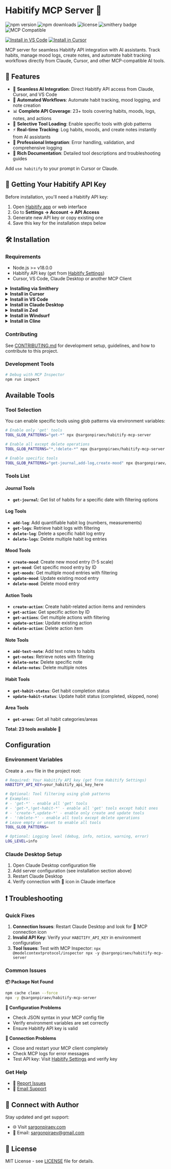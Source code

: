 # Habitify MCP Server 🔧

![npm version](https://img.shields.io/npm/v/@sargonpiraev/habitify-mcp-server)
![npm downloads](https://img.shields.io/npm/dw/@sargonpiraev/habitify-mcp-server)
![license](https://img.shields.io/github/license/sargonpiraev/habitify-mcp-server)
![smithery badge](https://smithery.ai/badge/@sargonpiraev/habitify-mcp-server)
![MCP Compatible](https://img.shields.io/badge/MCP-Compatible-blue)

[![Install in VS Code](https://img.shields.io/badge/VS_Code-Install_MCP-0098FF)](vscode:mcp/install?%7B%22name%22%3A%22habitify-mcp-server%22%2C%22command%22%3A%22npx%22%2C%22args%22%3A%5B%22-y%22%2C%22@sargonpiraev/habitify-mcp-server%22%5D%7D)
[![Install in Cursor](https://cursor.com/deeplink/mcp-install-dark.svg)](https://cursor.com/install-mcp?config)

MCP server for seamless Habitify API integration with AI assistants. Track habits, manage mood logs, create notes, and automate habit tracking workflows directly from Claude, Cursor, and other MCP-compatible AI tools.

## 🚀 Features

- 🔌 **Seamless AI Integration**: Direct Habitify API access from Claude, Cursor, and VS Code
- 🤖 **Automated Workflows**: Automate habit tracking, mood logging, and note creation
- 📊 **Complete API Coverage**: 23+ tools covering habits, moods, logs, notes, and actions
- 🎯 **Selective Tool Loading**: Enable specific tools with glob patterns
- ⚡ **Real-time Tracking**: Log habits, moods, and create notes instantly from AI assistants
- 🔧 **Professional Integration**: Error handling, validation, and comprehensive logging
- 📝 **Rich Documentation**: Detailed tool descriptions and troubleshooting guides

Add `use habitify` to your prompt in Cursor or Claude.

## 🔑 Getting Your Habitify API Key

Before installation, you'll need a Habitify API key:

1. Open [Habitify app](https://habitify.me) or web interface
2. Go to **Settings → Account → API Access**
3. Generate new API key or copy existing one
4. Save this key for the installation steps below

## 🛠️ Installation

### Requirements

- Node.js >= v18.0.0
- Habitify API key (get from [Habitify Settings](https://habitify.me))
- Cursor, VS Code, Claude Desktop or another MCP Client

<details>
<summary><b>Installing via Smithery</b></summary>

To install Habitify MCP Server for any client automatically via [Smithery](https://smithery.ai):

```bash
npx -y @smithery/cli@latest install @sargonpiraev/habitify-mcp-server --client <CLIENT_NAME>
```

</details>

<details>
<summary><b>Install in Cursor</b></summary>

#### Cursor One-Click Installation

[![Install MCP Server](https://cursor.com/deeplink/mcp-install-dark.svg)](https://cursor.com/install-mcp?name=habitify-mcp-server&config=eyJjb21tYW5kIjoibnB4IC15IEBzYXJnb25waXJhZXYvaGFiaXRpZnktbWNwLXNlcnZlciJ9)

#### Manual Configuration

Add to your Cursor `~/.cursor/mcp.json` file:

```json
{
  "mcpServers": {
    "habitify-mcp-server": {
      "command": "npx",
      "args": ["-y", "@sargonpiraev/habitify-mcp-server"],
      "env": {
        "HABITIFY_API_KEY": "your-habitify-api-key"
      }
    }
  }
}
```

</details>

<details>
<summary><b>Install in VS Code</b></summary>

[![Install in VS Code](https://img.shields.io/badge/VS_Code-Install_MCP-0098FF)](vscode:mcp/install?%7B%22name%22%3A%22habitify-mcp-server%22%2C%22command%22%3A%22npx%22%2C%22args%22%3A%5B%22-y%22%2C%22@sargonpiraev/habitify-mcp-server%22%5D%7D)

Or add manually to your VS Code settings:

```json
"mcp": {
  "servers": {
    "habitify-mcp-server": {
      "type": "stdio",
      "command": "npx",
      "args": ["-y", "@sargonpiraev/habitify-mcp-server"],
      "env": {
        "HABITIFY_API_KEY": "your-habitify-api-key"
      }
    }
  }
}
```

</details>

<details>
<summary><b>Install in Claude Desktop</b></summary>

Add to your `claude_desktop_config.json`:

```json
{
  "mcpServers": {
    "habitify-mcp-server": {
      "command": "npx",
      "args": ["-y", "@sargonpiraev/habitify-mcp-server"],
      "env": {
        "HABITIFY_API_KEY": "your-habitify-api-key"
      }
    }
  }
}
```

</details>

<details>
<summary><b>Install in Zed</b></summary>

Add to your Zed `settings.json`:

```json
{
  "context_servers": {
    "habitify-mcp-server": {
      "command": {
        "path": "npx",
        "args": ["-y", "@sargonpiraev/habitify-mcp-server"]
      },
      "settings": {
        "HABITIFY_API_KEY": "your-habitify-api-key"
      }
    }
  }
}
```

</details>

<details>
<summary><b>Install in Windsurf</b></summary>

Add to your Windsurf MCP config:

```json
{
  "mcpServers": {
    "habitify-mcp-server": {
      "command": "npx",
      "args": ["-y", "@sargonpiraev/habitify-mcp-server"],
      "env": {
        "HABITIFY_API_KEY": "your-habitify-api-key"
      }
    }
  }
}
```

</details>

<details>
<summary><b>Install in Cline</b></summary>

Install through the Cline MCP Server Marketplace:

1. Open Cline
2. Click the hamburger menu (☰) → MCP Servers
3. Search for "habitify-mcp-server" in the Marketplace
4. Click Install

</details>

### Contributing

See [CONTRIBUTING.md](CONTRIBUTING.md) for development setup, guidelines, and how to contribute to this project.

### Development Tools

```bash
# Debug with MCP Inspector
npm run inspect
```

## Available Tools

### Tool Selection

You can enable specific tools using glob patterns via environment variables:

```bash
# Enable only 'get' tools
TOOL_GLOB_PATTERNS="get-*" npx @sargonpiraev/habitify-mcp-server

# Enable all except delete operations
TOOL_GLOB_PATTERNS="*,!delete-*" npx @sargonpiraev/habitify-mcp-server

# Enable specific tools
TOOL_GLOB_PATTERNS="get-journal,add-log,create-mood" npx @sargonpiraev/habitify-mcp-server
```

### Tools List

#### Journal Tools

- **`get-journal`**: Get list of habits for a specific date with filtering options

#### Log Tools

- **`add-log`**: Add quantifiable habit log (numbers, measurements)
- **`get-logs`**: Retrieve habit logs with filtering
- **`delete-log`**: Delete a specific habit log entry
- **`delete-logs`**: Delete multiple habit log entries

#### Mood Tools

- **`create-mood`**: Create new mood entry (1-5 scale)
- **`get-mood`**: Get specific mood entry by ID
- **`get-moods`**: Get multiple mood entries with filtering
- **`update-mood`**: Update existing mood entry
- **`delete-mood`**: Delete mood entry

#### Action Tools

- **`create-action`**: Create habit-related action items and reminders
- **`get-action`**: Get specific action by ID
- **`get-actions`**: Get multiple actions with filtering
- **`update-action`**: Update existing action
- **`delete-action`**: Delete action item

#### Note Tools

- **`add-text-note`**: Add text notes to habits
- **`get-notes`**: Retrieve notes with filtering
- **`delete-note`**: Delete specific note
- **`delete-notes`**: Delete multiple notes

#### Habit Tools

- **`get-habit-status`**: Get habit completion status
- **`update-habit-status`**: Update habit status (completed, skipped, none)

#### Area Tools

- **`get-areas`**: Get all habit categories/areas

**Total: 23 tools available** 🎯

## Configuration

### Environment Variables

Create a `.env` file in the project root:

```bash
# Required: Your Habitify API key (get from Habitify Settings)
HABITIFY_API_KEY=your_habitify_api_key_here

# Optional: Tool filtering using glob patterns
# Examples:
# - 'get-*' - enable all 'get' tools
# - 'get-*,!get-habit-*' - enable all 'get' tools except habit ones
# - 'create-*,update-*' - enable only create and update tools
# - '!delete-*' - enable all tools except delete operations
# Leave empty or unset to enable all tools
TOOL_GLOB_PATTERNS=

# Optional: Logging level (debug, info, notice, warning, error)
LOG_LEVEL=info
```

### Claude Desktop Setup

1. Open Claude Desktop configuration file
2. Add server configuration (see installation section above)
3. Restart Claude Desktop
4. Verify connection with 🔗 icon in Claude interface

## ❗ Troubleshooting

### Quick Fixes

1. **Connection Issues**: Restart Claude Desktop and look for 🔗 MCP connection icon
2. **Invalid API Key**: Verify your `HABITIFY_API_KEY` in environment configuration
3. **Tool Issues**: Test with MCP Inspector: `npx @modelcontextprotocol/inspector npx -y @sargonpiraev/habitify-mcp-server`

### Common Issues

**📦 Package Not Found**

```bash
npm cache clean --force
npx -y @sargonpiraev/habitify-mcp-server
```

**🔧 Configuration Problems**

- Check JSON syntax in your MCP config file
- Verify environment variables are set correctly
- Ensure Habitify API key is valid

**🔗 Connection Problems**

- Close and restart your MCP client completely
- Check MCP logs for error messages
- Test API key: Visit [Habitify Settings](https://habitify.me) and verify key

### Get Help

- 🐛 [Report Issues](https://github.com/sargonpiraev/habitify-mcp-server/issues)
- 📧 [Email Support](mailto:sargonpiraev@gmail.com)

## 🤝 Connect with Author

Stay updated and get support:

- 🌐 Visit [sargonpiraev.com](https://sargonpiraev.com)
- 📧 Email: [sargonpiraev@gmail.com](mailto:sargonpiraev@gmail.com)

## 📄 License

MIT License - see [LICENSE](LICENSE) file for details.
